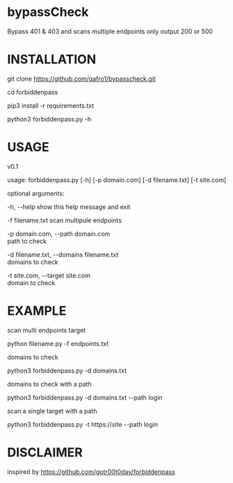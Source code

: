 # bypassCheck
Bypass 401 &amp; 403 and scans multiple endpoints only output 200 or 500   


# INSTALLATION


git clone https://github.com/qafro1/bypasscheck.git

cd forbiddenpass

pip3 install -r requirements.txt

python3 forbiddenpass.py -h

# USAGE

   v0.1           
                                                                                                                                                                                                             
                                                                                                                                   
usage: forbiddenpass.py [-h] [-p domain.com] [-d filename.txt] [-t site.com]                                                                                                           

optional arguments:  

  -h, --help            show this help message and exit  
  
  -f filename.txt       scan multipule endpoints
  
  -p domain.com, --path domain.com                                                                       
                        path to check    
                        
  -d filename.txt, --domains filename.txt                                                                
                        domains to check   
                        
  -t site.com, --target site.com                                                                         
                        domain to check 
                        
                        
# EXAMPLE

scan  multi endpoints target

python filename.py -f endpoints.txt

domains to check

python3 forbiddenpass.py -d domains.txt

domains to check with a path

python3 forbiddenpass.py -d domains.txt --path login

scan a single target with a path

python3 forbiddenpass.py -t https://site --path login

# DISCLAIMER

inspired by https://github.com/gotr00t0day/forbiddenpass
 
